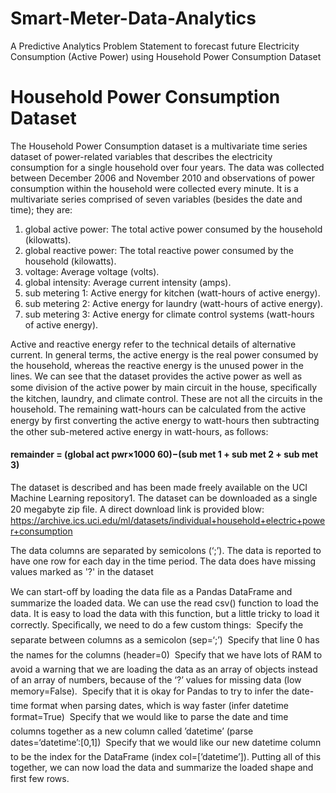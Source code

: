 # Smart-Meter-Data-Analytics
A Predictive Analytics Problem Statement to forecast future Electricity Consumption (Active Power) using Household Power Consumption 
Dataset
# Household Power Consumption Dataset
The Household Power Consumption dataset is a multivariate time series dataset of power-related variables that describes the electricity 
consumption for a single household over four years. The data was collected between December 2006 and November 2010 and observations of 
power consumption within the household were collected every minute. It is a multivariate series comprised of seven variables (besides 
the date and time); they are:

1) global active power: The total active power consumed by the household (kilowatts).
2) global reactive power: The total reactive power consumed by the household (kilowatts).
3) voltage: Average voltage (volts).
4) global intensity: Average current intensity (amps).
5) sub metering 1: Active energy for kitchen (watt-hours of active energy).
6) sub metering 2: Active energy for laundry (watt-hours of active energy).
7) sub metering 3: Active energy for climate control systems (watt-hours of active energy).

Active and reactive energy refer to the technical details of alternative current. In general terms, the active energy is the real power 
consumed by the household, whereas the reactive energy is the unused power in the lines. We can see that the dataset provides the active 
power as well as some division of the active power by main circuit in the house, speciﬁcally the kitchen, laundry, and climate control. 
These are not all the circuits in the household. The remaining watt-hours can be calculated from the active energy by ﬁrst converting the 
active energy to watt-hours then subtracting the other sub-metered active energy in watt-hours, as follows:

#### remainder = (global act pwr×1000 60)−(sub met 1 + sub met 2 + sub met 3) 

The dataset is described and has been made freely available on the UCI Machine Learning repository1. The dataset can be downloaded as a 
single 20 megabyte zip ﬁle. A direct download link is provided blow:
https://archive.ics.uci.edu/ml/datasets/individual+household+electric+power+consumption

The data columns are separated by semicolons (‘;’). The data is reported to have one row for each day in the time period. The data does 
have missing values marked as '?' in the dataset

We can start-oﬀ by loading the data ﬁle as a Pandas DataFrame and summarize the loaded data. We can use the read csv() function to load 
the data. It is easy to load the data with this function, but a little tricky to load it correctly. Speciﬁcally, we need to do a few 
custom things:
 Specify the separate between columns as a semicolon (sep=‘;’)
 Specify that line 0 has the names for the columns (header=0)
 Specify that we have lots of RAM to avoid a warning that we are loading the data as an array of objects instead of an array of numbers, because of the ‘?’ values for missing data (low memory=False).
 Specify that it is okay for Pandas to try to infer the date-time format when parsing dates, which is way faster (infer datetime format=True)
 Specify that we would like to parse the date and time columns together as a new column called ’datetime’ (parse dates=‘datetime’:[0,1])
 Specify that we would like our new datetime column to be the index for the DataFrame (index col=[’datetime’]).
Putting all of this together, we can now load the data and summarize the loaded shape and ﬁrst few rows.







